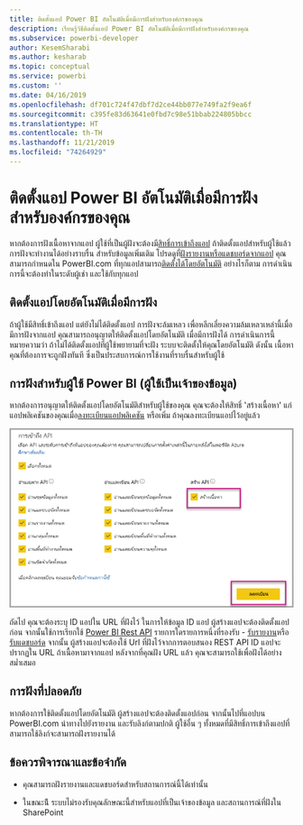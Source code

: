 ```yaml
---
title: ติดตั้งแอป Power BI อัตโนมัติเมื่อมีการฝังสำหรับองค์กรของคุณ
description: เรียนรู้วิธีติดตั้งแอป Power BI อัตโนมัติเมื่อมีการฝังสำหรับองค์กรของคุณ
ms.subservice: powerbi-developer
author: KesemSharabi
ms.author: kesharab
ms.topic: conceptual
ms.service: powerbi
ms.custom: ''
ms.date: 04/16/2019
ms.openlocfilehash: df701c724f47dbf7d2ce44bb077e749fa2f9ea6f
ms.sourcegitcommit: c395fe83d63641e0fbd7c98e51bbab224805bbcc
ms.translationtype: HT
ms.contentlocale: th-TH
ms.lasthandoff: 11/21/2019
ms.locfileid: "74264929"
---
```

# <a name="auto-install-power-bi-apps-when-embedding-for-your-organization"></a>ติดตั้งแอป Power BI อัตโนมัติเมื่อมีการฝังสำหรับองค์กรของคุณ

หากต้องการฝังเนื้อหาจากแอป ผู้ใช้ที่เป็นผู้ฝังจะต้องมี[สิทธิ์การเข้าถึงแอป](../service-create-distribute-apps.md) ถ้าติดตั้งแอปสำหรับผู้ใช้แล้ว การฝังจะทำงานได้อย่างราบรื่น สำหรับข้อมูลเพิ่มเติม โปรดดูที่[ฝังรายงานหรือแดชบอร์ดจากแอป](embed-from-apps.md) คุณสามารถกำหนดใน PowerBI.com ที่ทุกแอปสามารถ[ติดตั้งได้โดยอัตโนมัติ](https://powerbi.microsoft.com/blog/automatically-install-apps/) อย่างไรก็ตาม การดำเนินการนี้จะต้องทำในระดับผู้เช่า และใช้กับทุกแอป

## <a name="auto-install-app-on-embedding"></a>ติดตั้งแอปโดยอัตโนมัติเมื่อมีการฝัง

ถ้าผู้ใช้มีสิทธิ์เข้าถึงแอป แต่ยังไม่ได้ติดตั้งแอป การฝังจะล้มเหลว เพื่อหลีกเลี่ยงความล้มเหลวเหล่านี้เมื่อมีการฝังจากแอป คุณสามารถอนุญาตให้ติดตั้งแอปโดยอัตโนมัติ เมื่อมีการฝังได้ การดำเนินการนี้หมายความว่า ถ้าไม่ได้ติดตั้งแอปที่ผู้ใช้พยายามที่จะฝัง ระบบจะติดตั้งให้คุณโดยอัตโนมัติ ดังนั้น เนื้อหาคุณที่ต้องการจะถูกฝังทันที ซึ่งเป็นประสบการณ์การใช้งานที่ราบรื่นสำหรับผู้ใช้

## <a name="embed-for-power-bi-users-user-owns-data"></a>การฝังสำหรับผู้ใช้ Power BI (ผู้ใช้เป็นเจ้าของข้อมูล)

หากต้องการอนุญาตให้ติดตั้งแอปโดยอัตโนมัติสำหรับผู้ใช้ของคุณ คุณจะต้องให้สิทธิ์ 'สร้างเนื้อหา' แก่แอปพลิเคชันของคุณเมื่อ[ลงทะเบียนแอปพลิเคชัน](register-app.md#register-with-the-power-bi-application-registration-tool) หรือเพิ่ม ถ้าคุณลงทะเบียนแอปไว้อยู่แล้ว

![ลงทะเบียนแอปสร้างเนื้อหา](media/embed-auto-install-app/register-app-create-content.png)

ถัดไป คุณจะต้องระบุ ID แอปใน URL ที่ฝังไว้ ในการให้ข้อมูล ID แอป ผู้สร้างแอปจะต้องติดตั้งแอปก่อน จากนั้นใช้การเรียกใช้ [Power BI Rest API](https://docs.microsoft.com/rest/api/power-bi/) รายการใดรายการหนึ่งที่รองรับ - [รับรายงาน](https://docs.microsoft.com/rest/api/power-bi/reports/getreports)หรือ[รับแดชบอร์ด](https://docs.microsoft.com/rest/api/power-bi/dashboards/getdashboards) จากนั้น ผู้สร้างแอปจะต้องใช้ Url ที่ฝังไว้จากการตอบสนอง REST API ID แอปจะปรากฏใน URL ถ้าเนื้อหามาจากแอป  หลังจากที่คุณฝัง URL แล้ว คุณจะสามารถใช้เพื่อฝังได้อย่างสม่ำเสมอ

## <a name="secure-embed"></a>การฝังที่ปลอดภัย

หากต้องการใช้ติดตั้งแอปโดยอัตโนมัติ ผู้สร้างแอปจะต้องติดตั้งแอปก่อน จากนั้นไปที่แอปบน PowerBI.com นำทางไปยังรายงาน และรับลิงก์ตามปกติ ผู้ใช้อื่น ๆ ทั้งหมดที่มีสิทธิ์การเข้าถึงแอปที่สามารถใช้ลิงก์จะสามารถฝังรายงานได้

## <a name="considerations-and-limitations"></a>ข้อควรพิจารณาและข้อจำกัด

* คุณสามารถฝังรายงานและแดชบอร์ดสำหรับสถานการณ์นี้ได้เท่านั้น

* ในขณะน้ี ระบบไม่รองรับคุณลักษณะนี้สำหรับแอปที่เป็นเจ้าของข้อมูล และสถานการณ์ที่ฝังใน SharePoint
